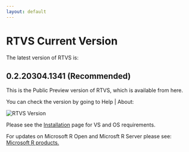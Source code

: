 ```yaml
---
layout: default
---
```


# RTVS Current Version

The latest version of RTVS is:

## 0.2.20304.1341  (Recommended)

This is the Public Preview version of RTVS, which is available from here.

You can check the version by going to Help | About:

![RTVS Version](./media/rtvs-version.png)

Please see the [Installation](./installation.html) page for VS and OS
requirements.

For updates on Microsoft R Open and Microsft R Server please see: [Microsoft R
products.](http://aka.ms/rtvs-msft-r )
